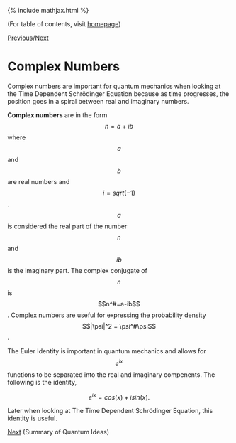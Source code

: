 {% include mathjax.html %}

(For table of contents, visit [homepage](/README.md))

[Previous](Change_Basis.md)/[Next](Quantum_ideas.md)

# Complex Numbers

Complex numbers are important for quantum mechanics when looking at the Time Dependent Schrödinger Equation because as time progresses, the position goes in a spiral between real and imaginary numbers. 

**Complex numbers** are in the form $$n=a+ib$$ where $$a$$ and $$b$$ are real numbers and $$i=sqrt(-1)$$. $$a$$ is considered the real part of the number $$n$$ and $$ib$$ is the imaginary part. The complex conjugate of $$n$$ is $$n^#=a-ib$$. Complex numbers are useful for expressing the probability density $$|\psi|^2 = \psi^#\psi$$. 

The Euler Identity is important in quantum mechanics and allows for $$e^{ix}$$ functions to be separated into the real and imaginary compenents. The following is the identity,

$$e^{ix} = cos(x)+isin(x).$$

Later when looking at The Time Dependent Schrödinger Equation, this identity is useful.

[Next](Quantum_ideas.md) (Summary of Quantum Ideas)
